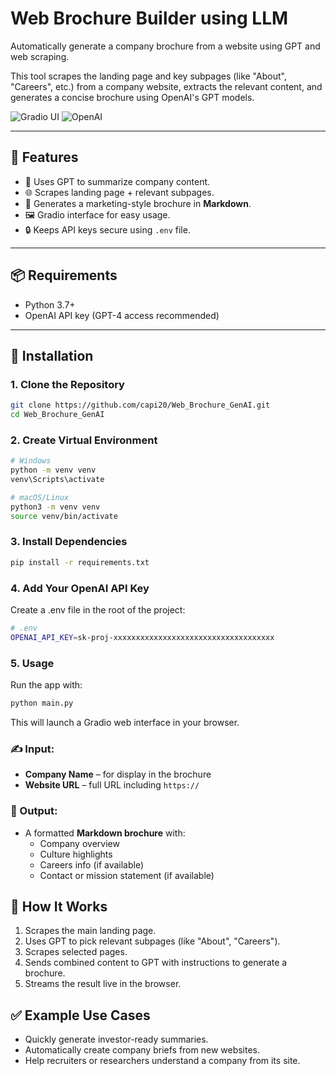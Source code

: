 # Web Brochure Builder using LLM

Automatically generate a company brochure from a website using GPT and web scraping.

This tool scrapes the landing page and key subpages (like "About", "Careers", etc.) from a company website, extracts the relevant content, and generates a concise brochure using OpenAI's GPT models.

![Gradio UI](https://img.shields.io/badge/Powered%20by-Gradio-%23FF6B00?style=flat&logo=gradio)
![OpenAI](https://img.shields.io/badge/API-OpenAI-%2300A67E)

---

## 🚀 Features

- 🧠 Uses GPT to summarize company content.
- 🌐 Scrapes landing page + relevant subpages.
- 📄 Generates a marketing-style brochure in **Markdown**.
- 🖼️ Gradio interface for easy usage.
- 🔒 Keeps API keys secure using `.env` file.

---

## 📦 Requirements

- Python 3.7+
- OpenAI API key (GPT-4 access recommended)

---

## 🔧 Installation

### 1. Clone the Repository

```bash
git clone https://github.com/capi20/Web_Brochure_GenAI.git
cd Web_Brochure_GenAI
```

### 2. Create Virtual Environment

```bash
# Windows
python -m venv venv
venv\Scripts\activate

# macOS/Linux
python3 -m venv venv
source venv/bin/activate
```

### 3. Install Dependencies

```bash
pip install -r requirements.txt
```

### 4. Add Your OpenAI API Key

Create a .env file in the root of the project:

```bash
# .env
OPENAI_API_KEY=sk-proj-xxxxxxxxxxxxxxxxxxxxxxxxxxxxxxxxxxxx
```

### 5. Usage
Run the app with:

```bash
python main.py
```

This will launch a Gradio web interface in your browser.

### ✍️ Input:
- **Company Name** – for display in the brochure
- **Website URL** – full URL including `https://`

### 📄 Output:
- A formatted **Markdown brochure** with:
  - Company overview
  - Culture highlights
  - Careers info (if available)
  - Contact or mission statement (if available)

## 🧠 How It Works

1. Scrapes the main landing page.
2. Uses GPT to pick relevant subpages (like "About", "Careers").
3. Scrapes selected pages.
4. Sends combined content to GPT with instructions to generate a brochure.
5. Streams the result live in the browser.

## ✅ Example Use Cases

- Quickly generate investor-ready summaries.
- Automatically create company briefs from new websites.
- Help recruiters or researchers understand a company from its site.


